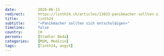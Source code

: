 ```yaml
---
date:          2020-06-13
redirect:      https://linth24.ch/articles/13833-panikmacher-sollten-sich-entschuldigen
title:         linth24
subtitle:      "«Panikmacher sollten sich entschuldigen»"
timeline:      false
country:       CH
persons:       [Stadler Beda]
categories:    [MSM, Medizin]
tags:          [linth24, angst]
---
```

